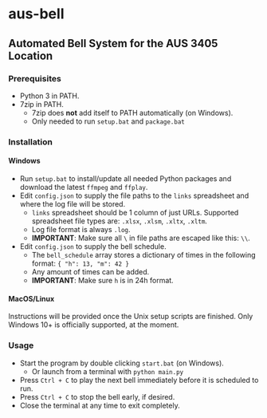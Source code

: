# aus-bell

## Automated Bell System for the AUS 3405 Location

### Prerequisites

* Python 3 in PATH.
* 7zip in PATH.
  * 7zip does **not** add itself to PATH automatically (on Windows).
  * Only needed to run `setup.bat` and `package.bat`

### Installation

#### Windows

* Run `setup.bat` to install/update all needed Python packages and download the latest `ffmpeg` and `ffplay`.
* Edit `config.json` to supply the file paths to the `links` spreadsheet and where the log file will be stored.
  * `links` spreadsheet should be 1 column of just URLs. Supported spreadsheet file types are: `.xlsx`, `.xlsm`, `.xltx`, `.xltm`.
  * Log file format is always `.log`.
  * **IMPORTANT**: Make sure all `\` in file paths are escaped like this: `\\`.
* Edit `config.json` to supply the bell schedule.
  * The `bell_schedule` array stores a dictionary of times in the following format: `{ "h": 13, "m": 42 }`
  * Any amount of times can be added.
  * **IMPORTANT**: Make sure `h` is in 24h format.

#### MacOS/Linux

Instructions will be provided once the Unix setup scripts are finished. Only Windows 10+ is officially supported, at the moment.

### Usage

* Start the program by double clicking `start.bat` (on Windows).
  * Or launch from a terminal with `python main.py`
* Press `Ctrl + C` to play the next bell immediately before it is scheduled to run.
* Press `Ctrl + C` to stop the bell early, if desired.
* Close the terminal at any time to exit completely.
